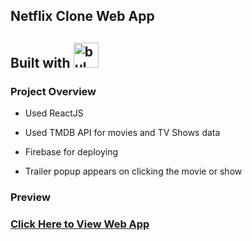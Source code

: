 ## Netflix Clone Web App

## Built with <img src="https://img.icons8.com/officel/48/000000/react.png" alt="bulma" width="40" height="40"/>

### Project Overview

* Used ReactJS

* Used TMDB API for movies and TV Shows data

* Firebase for deploying

* Trailer popup appears on clicking the movie or show
  
### Preview


### [Click Here to View Web App](https://netflix-8936f.web.app/)